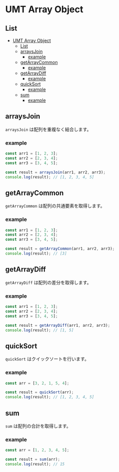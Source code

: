 # UMT Array Object

## List

- [UMT Array Object](#umt-array-object)
  - [List](#list)
  - [arraysJoin](#arraysjoin)
    - [example](#example)
  - [getArrayCommon](#getarraycommon)
    - [example](#example-1)
  - [getArrayDiff](#getarraydiff)
    - [example](#example-2)
  - [quickSort](#quicksort)
    - [example](#example-3)
  - [sum](#sum)
    - [example](#example-4)

## arraysJoin

`arraysJoin` は配列を重複なく結合します。

### example

```js
const arr1 = [1, 2, 3];
const arr2 = [2, 3, 4];
const arr3 = [3, 4, 5];

const result = arraysJoin(arr1, arr2, arr3);
console.log(result); // [1, 2, 3, 4, 5]
```

## getArrayCommon

`getArrayCommon` は配列の共通要素を取得します。

### example

```js
const arr1 = [1, 2, 3];
const arr2 = [2, 3, 4];
const arr3 = [3, 4, 5];

const result = getArrayCommon(arr1, arr2, arr3);
console.log(result); // [3]
```

## getArrayDiff

`getArrayDiff` は配列の差分を取得します。

### example

```js
const arr1 = [1, 2, 3];
const arr2 = [2, 3, 4];
const arr3 = [3, 4, 5];

const result = getArrayDiff(arr1, arr2, arr3);
console.log(result); // [1, 5]
```

## quickSort

`quickSort` はクイックソートを行います。

### example

```js
const arr = [3, 2, 1, 5, 4];

const result = quickSort(arr);
console.log(result); // [1, 2, 3, 4, 5]
```

## sum

`sum` は配列の合計を取得します。

### example

```js
const arr = [1, 2, 3, 4, 5];

const result = sum(arr);
console.log(result); // 15
```
